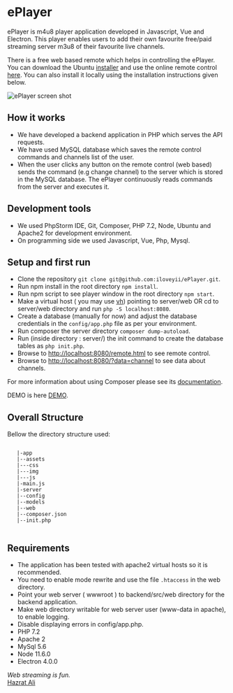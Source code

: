 ePlayer
=======
ePlayer is m4u8 player application developed in Javascript, Vue and Electron. This player enables users to add their own favourite free/paid streaming server m3u8 of their favourite live channels.

There is a free web based remote which helps in controlling the ePlayer. You can download the Ubuntu [installer](http://eplayer.softhem.se/dist/linux/jsplayer.AppImage) and use the online remote control [here](http://eplayer.softhem.se/remote.html). You can also install it locally using the installation instructions given below.

![ePlayer screen shot](http://eplayer.softhem.se/img/eplayer.png)

## How it works
   * We have developed a backend application in PHP which serves the API requests.  
   * We have used MySQL database which saves the remote control commands and channels list of the user. 
   * When the user clicks any button on the remote control (web based) sends the command (e.g change channel) to the server which is stored in the MySQL database. The ePlayer continuously reads commands from the server and executes it.
   
## Development tools
   * We used PhpStorm IDE, Git, Composer, PHP 7.2, Node, Ubuntu and Apache2 for development environment.
   * On programming side we used Javascript, Vue, Php, Mysql.
     
## Setup and first run

  * Clone the repository `git clone git@github.com:iloveyii/ePlayer.git`.
  * Run npm install in the root directory `npm install`.
  * Run npm script to see player window in the root directory `npm start`.
  * Make a virtual host ( you may use [vh](https://github.com/iloveyii/vh)) pointing to server/web OR cd to server/web directory and run `php -S localhost:8080`.
  * Create a database (manually for now) and adjust the database credentials in the `config/app.php` file as per your environment.
  * Run composer the server directory `composer dump-autoload`.
  * Run (inside directory : server/) the init command to create the database tables as `php init.php`.
  * Browse to [http://localhost:8080/remote.html](http://localhost:8080/remote.html) to see remote control.
  * Browse to [http://localhost:8080/?data=channel](http://localhost:8080/?data=channel) to see data about channels.
  
For more information about using Composer please see its [documentation](http://getcomposer.org/doc/).

DEMO is here [DEMO](http://eplayer.softhem.se/remote.html).

## Overall Structure

Bellow the directory structure used:

```

   |-app
   |--assets
   |---css
   |---img
   |---js
   |-main.js
   |-server
   |--config
   |--models
   |--web
   |--composer.json
   |--init.php
   
```

## Requirements
   * The application has been tested with apache2 virtual hosts so it is recommended.
   * You need to enable mode rewrite and use the file `.htaccess` in the web directory.
   * Point your web server ( wwwroot ) to backend/src/web directory for the backend application.
   * Make web directory writable for web server user (www-data in apache), to enable logging.
   * Disable displaying errors in config/app.php.
   * PHP 7.2
   * Apache 2
   * MySql 5.6
   * Node 11.6.0
   * Electron 4.0.0
   
  
 <i>Web streaming is fun.</i>  
 [Hazrat Ali](http://blog.softhem.se/) 